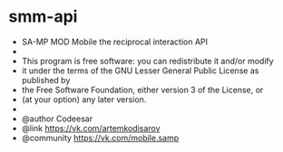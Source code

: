 # smm-api

 * SA-MP MOD Mobile the reciprocal interaction API
 *
 * This program is free software: you can redistribute it and/or modify
 * it under the terms of the GNU Lesser General Public License as published by
 * the Free Software Foundation, either version 3 of the License, or
 * (at your option) any later version.
 *
 * @author 		Codeesar
 * @link 		https://vk.com/artemkodisarov
 * @community 	https://vk.com/mobile.samp
